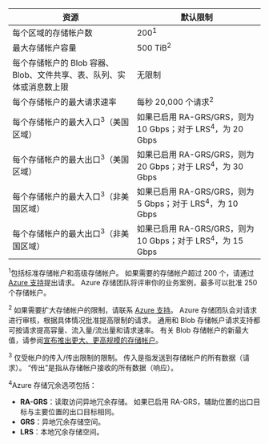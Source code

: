 | 资源 | 默认限制 |
| --- | --- |
| 每个区域的存储帐户数 | 200<sup>1</sup> |
| 最大存储帐户容量 | 500 TiB<sup>2</sup> |
| 每个存储帐户的 Blob 容器、Blob、文件共享、表、队列、实体或消息数上限 | 无限制 |
| 每个存储帐户的最大请求速率 | 每秒 20,000 个请求<sup>2</sup> |
| 每个存储帐户的最大入口<sup>3</sup>（美国区域） | 如果已启用 RA-GRS/GRS，则为 10 Gbps；对于 LRS<sup>4</sup>，为 20 Gbps |
| 每个存储帐户的最大出口<sup>3</sup>（美国区域） | 如果已启用 RA-GRS/GRS，则为 20 Gbps；对于 LRS<sup>4</sup>，为 30 Gbps |
| 每个存储帐户的最大入口<sup>3</sup>（非美国区域） | 如果已启用 RA-GRS/GRS，则为 5 Gbps；对于 LRS<sup>4</sup>，为 10 Gbps |
| 每个存储帐户的最大出口<sup>3</sup>（非美国区域） | 如果已启用 RA-GRS/GRS，则为 10 Gbps；对于 LRS<sup>4</sup>，为 15 Gbps |

<sup>1</sup>包括标准存储帐户和高级存储帐户。 如果需要的存储帐户超过 200 个，请通过 [Azure 支持](https://www.azure.cn/support/contact/)提出请求。 Azure 存储团队将评审你的业务案例，最多可以批准 250 个存储帐户。 

<sup>2</sup> 如果需要扩大存储帐户的限制，请联系 [Azure 支持](https://www.azure.cn/support/contact/)。 Azure 存储团队会对请求进行审核，根据具体情况批准提高限制的请求。 通用和 Blob 存储帐户请求支持都可按请求提高容量、流入量/流出量和请求速率。 有关 Blob 存储帐户的新最大值，请参阅[宣布推出更大、更高规模的存储帐户](https://azure.microsoft.com/blog/announcing-larger-higher-scale-storage-accounts/)。

<sup>3</sup> 仅受帐户的传入/传出限制的限制。 传入是指发送到存储帐户的所有数据（请求）。 “传出”是指从存储帐户接收的所有数据（响应）。  

<sup>4</sup>Azure 存储冗余选项包括：
* **RA-GRS**：读取访问异地冗余存储。 如果已启用 RA-GRS，辅助位置的出口目标与主要位置的出口目标相同。
* **GRS**：异地冗余存储空间。 
* **LRS**：本地冗余存储空间。 


